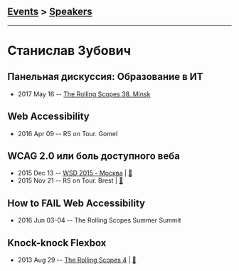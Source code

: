 ## [Events](../README.md) > [Speakers](../speakers.md)
---

# Станислав Зубович

## Панельная дискуссия: Образование в ИТ
- 2017 May 16 -- [The Rolling Scopes 38. Minsk](https://www.youtube.com/watch?v=pgyoeqaNIzQ)    
## Web Accessibility
- 2016 Apr 09 -- RS on Tour. Gomel    
## WCAG 2.0 или боль доступного веба
- 2015 Dec 13 -- [WSD 2015 - Москва](https://www.youtube.com/watch?v=ETw8uUr6Q7g)  | [:notebook:](https://wsd.events/2015/12/13/pres/wcag-pain/)  
- 2015 Nov 21 -- RS on Tour. Brest  | [:notebook:](http://stanislauzubovich.github.io/WCAG/)  
## How to FAIL Web Accessibility
- 2016 Jun 03-04 -- The Rolling Scopes Summer Summit    
## Knock-knock Flexbox
- 2013 Aug 29 -- [The Rolling Scopes 4](https://www.youtube.com/watch?v=yRrWlgiAxcE)  | [:notebook:](http://rolling-scopes.github.io/slides/rs4/Flexbox)  
